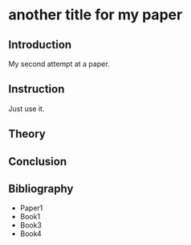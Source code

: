 # another title for my paper

## Introduction
My second attempt at a paper. 

## Instruction
Just use it.

## Theory

## Conclusion

## Bibliography
- Paper1
- Book1
- Book3
- Book4
